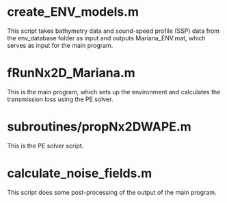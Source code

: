 # create_ENV_models.m 
This script takes bathymetry data and sound-speed profile (SSP) data from 
the env_database folder as input and outputs Mariana_ENV.mat, which serves 
as input for the main program.

# fRunNx2D_Mariana.m 
This is the main program, which sets up the environment and calculates the 
transmission loss using the PE solver.

# subroutines/propNx2DWAPE.m
This is the PE solver script.

# calculate_noise_fields.m
This script does some post-processing of the output of the main program.
